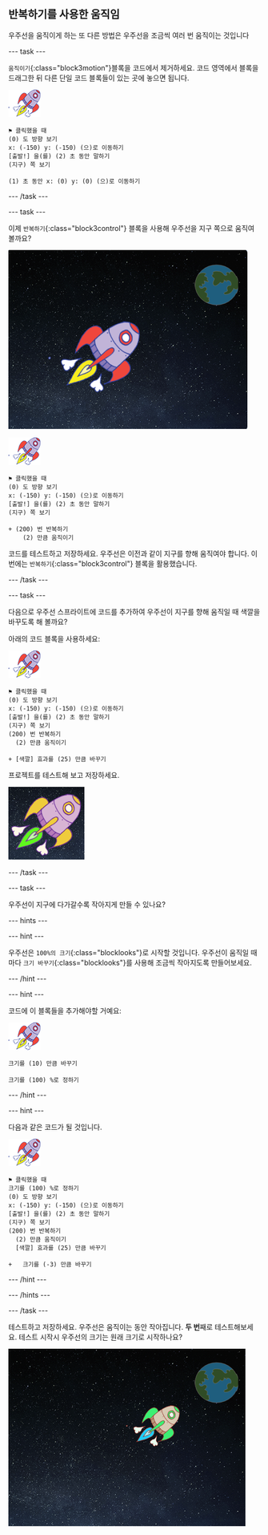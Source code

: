 ## 반복하기를 사용한 움직임

우주선을 움직이게 하는 또 다른 방법은 우주선을 조금씩 여러 번 움직이는 것입니다

--- task ---

`움직이기`{:class="block3motion"}블록을 코드에서 제거하세요. 코드 영역에서 블록을 드래그한 뒤 다른 단일 코드 블록들이 있는 곳에 놓으면 됩니다.

![우주선 스프라이트](images/sprite-spaceship.png)

```blocks3
⚑ 클릭했을 때
(0) 도 방향 보기
x: (-150) y: (-150) (으)로 이동하기
[출발!] 을(를) (2) 초 동안 말하기
(지구) 쪽 보기

(1) 초 동안 x: (0) y: (0) (으)로 이동하기
```

--- /task ---

--- task ---

이제 `반복하기`{:class="block3control"} 블록을 사용해 우주선을 지구 쪽으로 움직여 볼까요?

![우주선 움직임 테스트](images/space-animate-stage.png)

![우주선 스프라이트](images/sprite-spaceship.png)

```blocks3
⚑ 클릭했을 때
(0) 도 방향 보기
x: (-150) y: (-150) (으)로 이동하기
[출발!] 을(를) (2) 초 동안 말하기
(지구) 쪽 보기

+ (200) 번 반복하기 
    (2) 만큼 움직이기
```

코드를 테스트하고 저장하세요. 우주선은 이전과 같이 지구를 향해 움직여야 합니다. 이번에는 `반복하기`{:class="block3control"} 블록을 활용했습니다.

--- /task ---

--- task ---

다음으로 우주선 스프라이트에 코드를 추가하여 우주선이 지구를 향해 움직일 때 색깔을 바꾸도록 해 볼까요?

아래의 코드 블록을 사용하세요:

![우주선 스프라이트](images/sprite-spaceship.png)

```blocks3
⚑ 클릭했을 때
(0) 도 방향 보기
x: (-150) y: (-150) (으)로 이동하기
[출발!] 을(를) (2) 초 동안 말하기
(지구) 쪽 보기
(200) 번 반복하기 
  (2) 만큼 움직이기

+ [색깔] 효과를 (25) 만큼 바꾸기
```

프로젝트를 테스트해 보고 저장하세요.

![우주석 색바꾸기 테스트](images/space-colour-test.png)

--- /task ---

--- task ---

우주선이 지구에 다가갈수록 작아지게 만들 수 있나요?

--- hints ---


--- hint ---

우주선은 `100%의 크기`{:class="blocklooks"}로 시작할 것입니다. 우주선이 움직일 때마다 `크기 바꾸기`{:class="blocklooks"}를 사용해 조금씩 작아지도록 만들어보세요.

--- /hint ---

--- hint ---

코드에 이 블록들을 추가해야할 거예요:

![우주선 스프라이트](images/sprite-spaceship.png)

```blocks3
크기를 (10) 만큼 바꾸기

크기를 (100) %로 정하기
```

--- /hint ---

--- hint ---

다음과 같은 코드가 될 것입니다.

![우주선 스프라이트](images/sprite-spaceship.png)

```blocks3
⚑ 클릭했을 때
크기를 (100) %로 정하기
(0) 도 방향 보기
x: (-150) y: (-150) (으)로 이동하기
[출발!] 을(를) (2) 초 동안 말하기
(지구) 쪽 보기
(200) 번 반복하기 
  (2) 만큼 움직이기
  [색깔] 효과를 (25) 만큼 바꾸기

+   크기를 (-3) 만큼 바꾸기
```

--- /hint ---

--- /hints ---

--- /task ---

테스트하고 저장하세요. 우주선은 움직이는 동안 작아집니다. **두 번**째로 테스트해보세요. 테스트 시작시 우주선의 크기는 원래 크기로 시작하나요?

![우주선 작아지기 테스트](images/space-size-test.png)